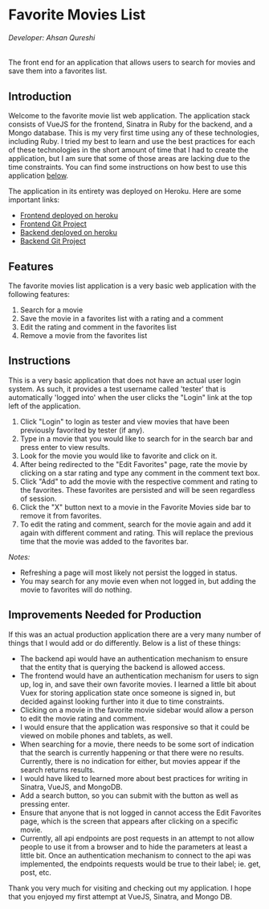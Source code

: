 # Favorite Movies List
###### Developer: Ahsan Qureshi

The front end for an application that allows users to search for movies and save them into a favorites list.

## Introduction
Welcome to the favorite movie list web application. The application stack consists of VueJS for the frontend, Sinatra in Ruby for the backend, and a Mongo database. This is my very first time using any of these technologies, including Ruby. I tried my best to learn and use the best practices for each of these technologies in the short amount of time that I had to create the application, but I am sure that some of those areas are lacking due to the time constraints. You can find some instructions on how best to use this application [below](#Instructions).

The application in its entirety was deployed on Heroku. Here are some important links:
- [Frontend deployed on heroku](https://favorite-movies-list-frontend.herokuapp.com/)
- [Frontend Git Project](https://github.com/aqureshi8/favorite-movie-list-frontend)
- [Backend deployed on heroku](https://favorite-movies-list-backend.herokuapp.com/)
- [Backend Git Project](https://github.com/aqureshi8/favorite-movies-list-backend)

## Features
The favorite movies list application is a very basic web application with the following features:

1. Search for a movie
2. Save the movie in a favorites list with a rating and a comment
3. Edit the rating and comment in the favorites list
4. Remove a movie from the favorites list

## Instructions
This is a very basic application that does not have an actual user login system. As such, it provides a test username called 'tester' that is automatically 'logged into' when the user clicks the "Login" link at the top left of the application.

1. Click "Login" to login as tester and view movies that have been previously favorited by tester (if any).
2. Type in a movie that you would like to search for in the search bar and press enter to view results.
3. Look for the movie you would like to favorite and click on it.
4. After being redirected to the "Edit Favorites" page, rate the movie by clicking on a star rating and type any comment in the comment text box.
5. Click "Add" to add the movie with the respective comment and rating to the favorites. These favorites are persisted and will be seen regardless of session.
6. Click the "X" button next to a movie in the Favorite Movies side bar to remove it from favorites.
7. To edit the rating and comment, search for the movie again and add it again with different comment and rating. This will replace the previous time that the movie was added to the favorites bar.

*Notes:* 
- Refreshing a page will most likely not persist the logged in status.
- You may search for any movie even when not logged in, but adding the movie to favorites will do nothing.

## Improvements Needed for Production
If this was an actual production application there are a very many number of things that I would add or do differently. Below is a list of these things:

- The backend api would have an authentication mechanism to ensure that the entity that is querying the backend is allowed access.
- The frontend would have an authentication mechanism for users to sign up, log in, and save their own favorite movies. I learned a little bit about Vuex for storing application state once someone is signed in, but decided against looking further into it due to time constraints.
- Clicking on a movie in the favorite movie sidebar would allow a person to edit the movie rating and comment.
- I would ensure that the application was responsive so that it could be viewed on mobile phones and tablets, as well.
- When searching for a movie, there needs to be some sort of indication that the search is currently happening or that there were no results. Currently, there is no indication for either, but movies appear if the search returns results.
- I would have liked to learned more about best practices for writing in Sinatra, VueJS, and MongoDB.
- Add a search button, so you can submit with the button as well as pressing enter.
- Ensure that anyone that is not logged in cannot access the Edit Favorites page, which is the screen that appears after clicking on a specific movie.
- Currently, all api endpoints are post requests in an attempt to not allow people to use it from a browser and to hide the parameters at least a little bit. Once an authentication mechanism to connect to the api was implemented, the endpoints requests would be true to their label; ie. get, post, etc.

Thank you very much for visiting and checking out my application. I hope that you enjoyed my first attempt at VueJS, Sinatra, and Mongo DB.